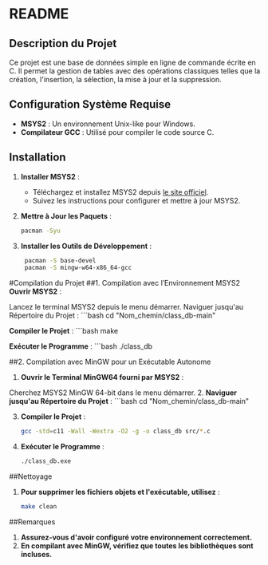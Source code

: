 # README

## Description du Projet

Ce projet est une base de données simple en ligne de commande écrite en C. Il permet la gestion de tables avec des opérations classiques telles que la création, l'insertion, la sélection, la mise à jour et la suppression.

## Configuration Système Requise

- **MSYS2** : Un environnement Unix-like pour Windows.
- **Compilateur GCC** : Utilisé pour compiler le code source C.

## Installation

1. **Installer MSYS2** :
   - Téléchargez et installez MSYS2 depuis [le site officiel](https://www.msys2.org).
   - Suivez les instructions pour configurer et mettre à jour MSYS2.

2. **Mettre à Jour les Paquets** :
   ```bash
   pacman -Syu

3. **Installer les Outils de Développement** :
   ```bash
    pacman -S base-devel
    pacman -S mingw-w64-x86_64-gcc

#Compilation du Projet
##1. Compilation avec l’Environnement MSYS2
**Ouvrir MSYS2** :

Lancez le terminal MSYS2 depuis le menu démarrer.
Naviguer jusqu'au Répertoire du Projet :
    ```bash
    cd "Nom_chemin/class_db-main"

**Compiler le Projet** :
    ```bash
    make

**Exécuter le Programme** :
    ```bash
    ./class_db
 
##2. Compilation avec MinGW pour un Exécutable Autonome
1. **Ouvrir le Terminal MinGW64 fourni par MSYS2** :

Cherchez MSYS2 MinGW 64-bit dans le menu démarrer.
2. **Naviguer jusqu'au Répertoire du Projet** :
    ```bash
    cd "Nom_chemin/class_db-main"

3. **Compiler le Projet** :
    ```bash
    gcc -std=c11 -Wall -Wextra -O2 -g -o class_db src/*.c

4. **Exécuter le Programme** :
    ```bash
    ./class_db.exe

##Nettoyage
1. **Pour supprimer les fichiers objets et l'exécutable, utilisez** :
    ```bash
    make clean

##Remarques
1. **Assurez-vous d'avoir configuré votre environnement correctement.**
3. **En compilant avec MinGW, vérifiez que toutes les bibliothèques sont incluses.**

